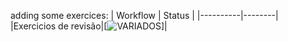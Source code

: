 adding some exercices:
| Workflow | Status |
|----------|--------|
|Exercicios de revisão|[![VARIADOS](https://github.com/julianooen/teste-novo-git-actions/actions/workflows/00-testes-variados-outros.yml/badge.svg)]|
